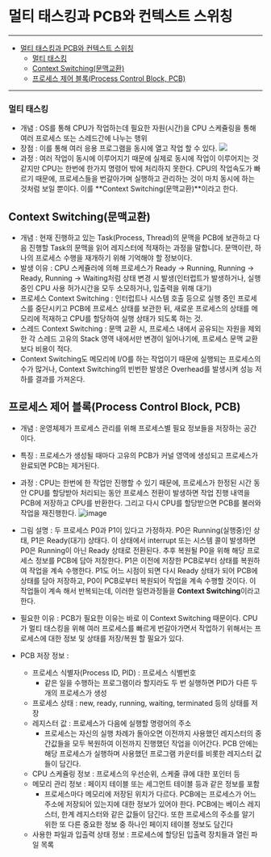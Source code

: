 # 멀티 태스킹과 PCB와 컨텍스트 스위칭

---
- [멀티 태스킹과 PCB와 컨텍스트 스위칭](#멀티-태스킹과-pcb와-컨텍스트-스위칭)
    - [멀티 태스킹](#멀티-태스킹)
  - [Context Switching(문맥교환)](#context-switching문맥교환)
  - [프로세스 제어 블록(Process Control Block, PCB)](#프로세스-제어-블록process-control-block-pcb)

---

### 멀티 태스킹

- 개념 : OS를 통해 CPU가 작업하는데 필요한 자원(시간)을 CPU 스케쥴링을 통해 여러 프로세스 또는 스레드간에 나누는 행위
- 장점 : 이를 통해 여러 응용 프로그램을 동시에 열고 작업 할 수 있다.
  ![](https://miro.medium.com/max/700/0*jvlxE7iwWWLvzxgo.png)
- 과정 : 여러 작업이 동시에 이루어지기 때문에 실제로 동시에 작업이 이루어지는 것 같지만 CPU는 한번에 한가지 명령어 밖에 처리하지 못한다. CPU의 작업속도가 빠르기 때문에, 프로세스들을 번갈아가며 실행하고 관리하는 것이 마치 동시에 하는 것처럼 보일 뿐이다. 이를 **Context Switching(문맥교환)**이라고 한다.

## Context Switching(문맥교환)

- 개념 : 현재 진행하고 있는 Task(Process, Thread)의 문맥을 PCB에 보관하고 다음 진행할 Task의 문맥을 읽어 레지스터에 적재하는 과정을 말합니다. 문맥이란, 하나의 프로세스 수행을 재개하기 위해 기억해야 할 정보이다.
- 발생 이유 : CPU 스케쥴러에 의해 프로세스가 Ready → Running, Running → Ready, Running → Waiting처럼 상태 변경 시 발생(인터럽트가 발생하거나, 실행 중인 CPU 사용 허가시간을 모두 소모하거나, 입출력을 위해 대기)
- 프로세스 Context Switching : 인터럽트나 시스템 호출 등으로 실행 중인 프로세스를 중단시키고 PCB에 프로세스 상태를 보관한 뒤, 새로운 프로세스의 상태를 메모리에 적재하고 CPU를 할당하여 실행 상태가 되도록 하는 것. 
- 스레드 Context Switching : 문맥 교환 시, 프로세스 내에서 공유되는 자원을 제외한 각 스레드 고유의 Stack 영역 내에서만 변경이 일어나기에, 프로세스 문맥 교환보다 비용이 적다.
- Context Switching도 메모리에 I/O를 하는 작업이기 때문에 실행되는 프로세스의 수가 많거나, Context Switching의 빈번한 발생은 Overhead를 발생시켜 성능 저하를 결과를 가져온다.

## 프로세스 제어 블록(Process Control Block, PCB)

- 개념 : 운영체제가 프로세스 관리를 위해 프로세스별 필요 정보들을 저장하는 공간이다.
- 특징 : 프로세스가 생성될 때마다 고유의 PCB가 커널 영역에 생성되고 프로세스가 완료되면 PCB는 제거된다.
- 과정 : CPU는 한번에 한 작업만 진행할 수 있기 때문에, 프로세스가 한정된 시간 동안 CPU를 할당받아 처리되는 동안 프로세스 전환이 발생하면 작업 진행 내역을 PCB에 저장하고 CPU를 반환한다. 그리고 다시 CPU를 할당받으면 PCB를 불러와 작업을 재진행한다.
  ![image](https://user-images.githubusercontent.com/52997401/225185430-694e4a8e-3036-4405-978b-d6094ae59635.png)
- 그림 설명 : 두 프로세스 P0과 P1이 있다고 가정하자. P0은 Running(실행중)인 상태, P1은 Ready(대기) 상태다. 이 상태에서 interrupt 또는 시스템 콜이 발생하면 P0은 Running이 아닌 Ready 상태로 전환된다. 추후 복원될 P0을 위해 해당 프로세스 정보를 PCB에 담아 저장한다. P1은 이전에 저장한 PCB로부터 상태를 복원하여 작업을 계속 수행한다. P1도 어느 시점이 되면 다시 Ready 상태가 되어 PCB에 상태를 담아 저장하고, P0이 PCB로부터 복원되어 작업을 계속 수행할 것이다.
  이 작업들이 계속 해서 반복되는데, 이러한 일련과정들을 **Context Switching**이라고 한다.
- 필요한 이유 : PCB가 필요한 이유는 바로 이 Context Switching 때문이다. CPU가 멀티 태스킹을 위해 여러 프로세스를 빠르게 번갈아가면서 작업하기 위해서는 프로세스에 대한 정보 및 상태를 저장/복원 할 필요가 있다.
- PCB 저장 정보 :
  
  - 프로세스 식별자(Process ID, PID) : 프로세스 식별번호
    - 같은 일을 수행하는 프로그램이라 할지라도 두 번 실행하면 PID가 다른 두 개의 프로세스가 생성
  - 프로세스 상태 : new, ready, running, waiting, terminated 등의 상태를 저장
  - 레지스터 값 : 프로세스가 다음에 실행할 명령어의 주소
    - 프로세스는 자신의 실행 차례가 돌아오면 이전까지 사용했던 레지스터의 중간값들을 모두 복원하여 이전까지 진행했던 작업을 이어간다. PCB 안에는 해당 프로세스가 실행하며 사용했던 프로그램 카운터를 비롯한 레지스터 값들이 담긴다.
  - CPU 스케쥴링 정보 : 프로세스의 우선순위, 스케줄 큐에 대한 포인터 등
  - 메모리 관리 정보 : 페이지 테이블 또는 세그먼트 테이블 등과 같은 정보를 포함
    - 프로세스마다 메모리에 저장된 위치가 다르다. PCB에는 프로세스가 어느 주소에 저장되어 있는지에 대한 정보가 있어야 한다. PCB에는 베이스 레지스터, 한계 레지스터와 같은 값들이 담긴다. 또한 프로세스의 주소를 알기 위한 또 다른 중요한 정보 중 하나인 페이지 테이블 정보도 담긴다
  - 사용한 파일과 입출력 상태 정보 : 프로세스에 할당된 입출력 장치들과 열린 파일 목록
